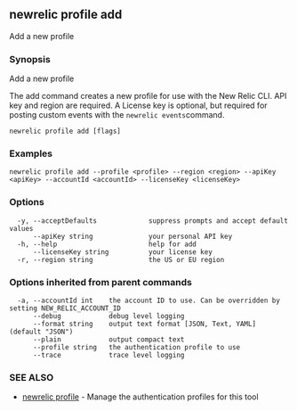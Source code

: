 ## newrelic profile add

Add a new profile

### Synopsis

Add a new profile

The add command creates a new profile for use with the New Relic CLI.
API key and region are required. A License key is optional, but required for posting custom events with the `newrelic events`command.


```
newrelic profile add [flags]
```

### Examples

```
newrelic profile add --profile <profile> --region <region> --apiKey <apiKey> --accountId <accountId> --licenseKey <licenseKey>
```

### Options

```
  -y, --acceptDefaults             suppress prompts and accept default values
      --apiKey string              your personal API key
  -h, --help                       help for add
      --licenseKey string          your license key
  -r, --region string              the US or EU region
```

### Options inherited from parent commands

```
  -a, --accountId int    the account ID to use. Can be overridden by setting NEW_RELIC_ACCOUNT_ID
      --debug            debug level logging
      --format string    output text format [JSON, Text, YAML] (default "JSON")
      --plain            output compact text
      --profile string   the authentication profile to use
      --trace            trace level logging
```

### SEE ALSO

* [newrelic profile](newrelic_profile.md)	 - Manage the authentication profiles for this tool

